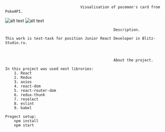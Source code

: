                                       Visualisation of pocemon's card from PokeAPI.

                                        

![alt text](Readme_assets/main.png)
![alt text](Readme_assets/cardDescript.png)


                                                     Description.
    
    This work is test-task for position Junior React Developer in Blitz-Studio.ru.



                                                     About the project.

    In this project was used next librories:
        1. React
        2. Redux
        3. axios
        4. react-dom
        5. react-router-dom
        6. redux-thunk
        7. reselect
        8. eslint
        9. babel

    Progect setup:
        npm install
        npm start